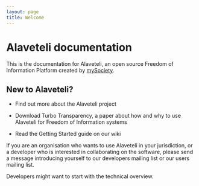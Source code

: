 ```yaml
---
layout: page
title: Welcome
---
```


# Alaveteli documentation

<p class="lead">
	This is the documentation for Alaveteli,
	an open source Freedom of Information Platform
	created by <a href="http://www.mysociety.org">mySociety</a>.
</p>

## New to Alaveteli?

* Find out more about the Alaveteli project

* Download Turbo Transparency, a paper about how and why to use Alaveteli for Freedom of Information systems

* Read the Getting Started guide on our wiki

If you are an organisation who wants to use Alaveteli in your jurisdiction, or a developer who is interested in collaborating on the software, please send a message introducing yourself to our developers mailing list or our users mailing list.

Developers might want to start with the technical overview.

